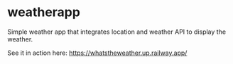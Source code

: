 # weatherapp

Simple weather app that integrates location and weather API to display the weather.

See it in action here: https://whatstheweather.up.railway.app/ 
